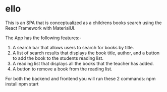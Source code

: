 # ello
This is an SPA that is conceptualized as a childrens books search using the React Framework with MaterialUI.

The App has the following features:-

1. A search bar that allows users to search for books by title.
2. A list of search results that displays the book title, author, and a button to add the book to the students reading list.
3. A reading list that displays all the books that the teacher has added.
4. A button to remove a book from the reading list.

For both the backend and frontend you will run these 2 commands:
npm install
npm start
